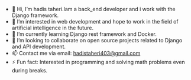 - 👋 Hi, I’m hadis taheri.Iam a back_end developer and i work with the Django framework.
- 👀 I’m interested in web development and hope to work in the field of artificial intelligence in the future.
- 🌱 I’m currently learning Django rest framework and Docker.
- 💞️ I’m looking to collaborate on open source projects related to Django and API development.
- 📫 Contact me via email: hadistaheri403@gmail.com
- ⚡ Fun fact: Interested in programming and solving math problems even during breaks.

<!---
hadis20054/hadis20054 is a ✨ special ✨ repository because its `README.md` (this file) appears on your GitHub profile.
You can click the Preview link to take a look at your changes.
--->
